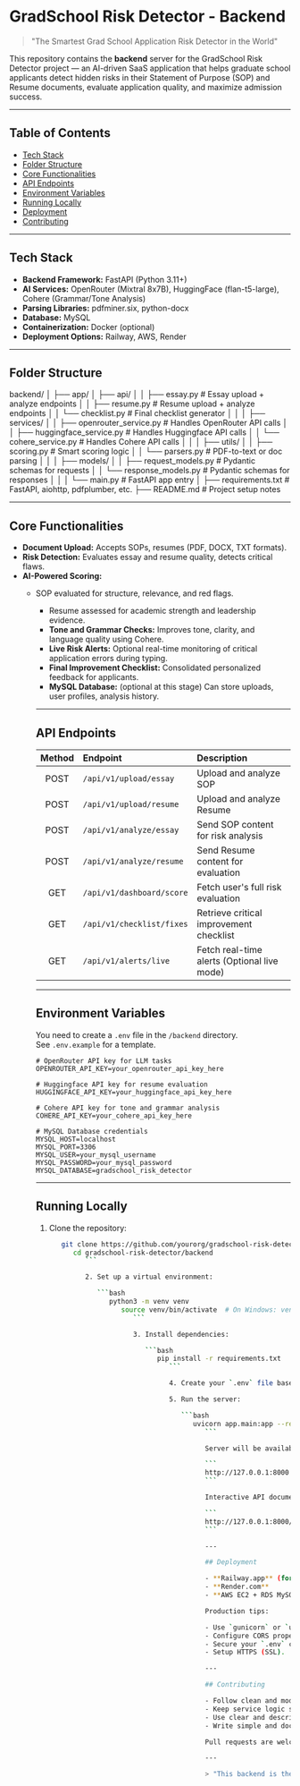 # GradSchool Risk Detector - Backend

> "The Smartest Grad School Application Risk Detector in the World"

This repository contains the **backend** server for the GradSchool Risk Detector project — an AI-driven SaaS application that helps graduate school applicants detect hidden risks in their Statement of Purpose (SOP) and Resume documents, evaluate application quality, and maximize admission success.

---

## Table of Contents

- [Tech Stack](#tech-stack)
- [Folder Structure](#folder-structure)
- [Core Functionalities](#core-functionalities)
- [API Endpoints](#api-endpoints)
- [Environment Variables](#environment-variables)
- [Running Locally](#running-locally)
- [Deployment](#deployment)
- [Contributing](#contributing)

---

## Tech Stack

- **Backend Framework:** FastAPI (Python 3.11+)
- **AI Services:** OpenRouter (Mixtral 8x7B), HuggingFace (flan-t5-large), Cohere (Grammar/Tone Analysis)
- **Parsing Libraries:** pdfminer.six, python-docx
- **Database:** MySQL
- **Containerization:** Docker (optional)
- **Deployment Options:** Railway, AWS, Render

---

## Folder Structure
backend/
│
├── app/
│   ├── api/
│   │   ├── essay.py          # Essay upload + analyze endpoints
│   │   ├── resume.py         # Resume upload + analyze endpoints
│   │   └── checklist.py      # Final checklist generator
│   │
│   ├── services/
│   │   ├── openrouter_service.py  # Handles OpenRouter API calls
│   │   ├── huggingface_service.py # Handles Huggingface API calls
│   │   └── cohere_service.py      # Handles Cohere API calls
│   │
│   ├── utils/
│   │   ├── scoring.py        # Smart scoring logic
│   │   └── parsers.py        # PDF-to-text or doc parsing
│   │
│   ├── models/
│   │   ├── request_models.py # Pydantic schemas for requests
│   │   └── response_models.py # Pydantic schemas for responses
│   │
│   └── main.py               # FastAPI app entry
│
├── requirements.txt          # FastAPI, aiohttp, pdfplumber, etc.
├── README.md                  # Project setup notes


---

## Core Functionalities

- **Document Upload:** Accepts SOPs, resumes (PDF, DOCX, TXT formats).
- **Risk Detection:** Evaluates essay and resume quality, detects critical flaws.
- **AI-Powered Scoring:**
  - SOP evaluated for structure, relevance, and red flags.
    - Resume assessed for academic strength and leadership evidence.
    - **Tone and Grammar Checks:** Improves tone, clarity, and language quality using Cohere.
    - **Live Risk Alerts:** Optional real-time monitoring of critical application errors during typing.
    - **Final Improvement Checklist:** Consolidated personalized feedback for applicants.
    - **MySQL Database:** (optional at this stage) Can store uploads, user profiles, analysis history.

    ---

    ## API Endpoints

    | Method | Endpoint | Description |
    |:------:|:---------|:------------|
    | POST   | `/api/v1/upload/essay`      | Upload and analyze SOP |
    | POST   | `/api/v1/upload/resume`     | Upload and analyze Resume |
    | POST   | `/api/v1/analyze/essay`     | Send SOP content for risk analysis |
    | POST   | `/api/v1/analyze/resume`    | Send Resume content for evaluation |
    | GET    | `/api/v1/dashboard/score`   | Fetch user's full risk evaluation |
    | GET    | `/api/v1/checklist/fixes`   | Retrieve critical improvement checklist |
    | GET    | `/api/v1/alerts/live`       | Fetch real-time alerts (Optional live mode) |

    ---

    ## Environment Variables

    You need to create a `.env` file in the `/backend` directory.  
    See `.env.example` for a template.

    ```env
    # OpenRouter API key for LLM tasks
    OPENROUTER_API_KEY=your_openrouter_api_key_here

    # Huggingface API key for resume evaluation
    HUGGINGFACE_API_KEY=your_huggingface_api_key_here

    # Cohere API key for tone and grammar analysis
    COHERE_API_KEY=your_cohere_api_key_here

    # MySQL Database credentials
    MYSQL_HOST=localhost
    MYSQL_PORT=3306
    MYSQL_USER=your_mysql_username
    MYSQL_PASSWORD=your_mysql_password
    MYSQL_DATABASE=gradschool_risk_detector
    ```

    ---

    ## Running Locally

    1. Clone the repository:

       ```bash
          git clone https://github.com/yourorg/gradschool-risk-detector.git
             cd gradschool-risk-detector/backend
                ```

                2. Set up a virtual environment:

                   ```bash
                      python3 -m venv venv
                         source venv/bin/activate  # On Windows: venv\Scripts\activate
                            ```

                            3. Install dependencies:

                               ```bash
                                  pip install -r requirements.txt
                                     ```

                                     4. Create your `.env` file based on `.env.example`.

                                     5. Run the server:

                                        ```bash
                                           uvicorn app.main:app --reload
                                              ```

                                              Server will be available at:

                                              ```
                                              http://127.0.0.1:8000
                                              ```

                                              Interactive API documentation (Swagger UI) available at:

                                              ```
                                              http://127.0.0.1:8000/docs
                                              ```

                                              ---

                                              ## Deployment

                                              - **Railway.app** (for easy MySQL hosting + FastAPI)
                                              - **Render.com**
                                              - **AWS EC2 + RDS MySQL**

                                              Production tips:

                                              - Use `gunicorn` or `uvicorn` with multiple workers.
                                              - Configure CORS properly.
                                              - Secure your `.env` credentials.
                                              - Setup HTTPS (SSL).

                                              ---

                                              ## Contributing

                                              - Follow clean and modular coding practices.
                                              - Keep service logic separated from API routes.
                                              - Use clear and descriptive commit messages.
                                              - Write simple and documented API endpoints.

                                              Pull requests are welcome!

                                              ---

                                              > "This backend is the engine that powers the world's smartest AI-driven graduate scno clue XRhool application risk detector — cc by cool ccblazing fast, accurate, and applicant-focused."
